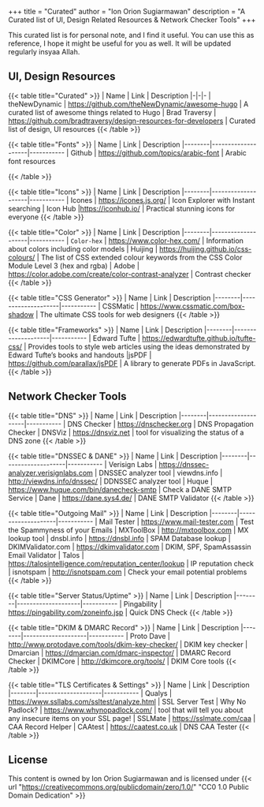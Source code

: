 +++
title = "Curated"
author = "Ion Orion Sugiarmawan"
description = "A Curated list of UI, Design Related Resources & Network Checker Tools"
+++

This curated list is for personal note, and I find it useful. You can use this as reference, I hope it might be useful for you as well. It will be updated regularly insyaa Allah.

## UI, Design Resources

{{< table title="Curated" >}}
| Name | Link | Description
|-|-|-
| theNewDynamic | https://github.com/theNewDynamic/awesome-hugo | A curated list of awesome things related to Hugo
| Brad Traversy | https://github.com/bradtraversy/design-resources-for-developers | Curated list of design, UI resources
{{< /table >}}

{{< table title="Fonts" >}}
| Name | Link | Description
|--------|--------------------|-----------
| Github     | https://github.com/topics/arabic-font | Arabic font resources

{{< /table >}}

{{< table title="Icons" >}}
| Name | Link | Description
|--------|--------------------|-----------
| Icones | https://icones.js.org/ | Icon Explorer with Instant searching
| Icon Hub |https://iconhub.io/ | Practical stunning icons for everyone
{{< /table >}}

{{< table title="Color" >}}
| Name | Link | Description
|--------|--------------------|-----------
| ```Color-hex``` | https://www.color-hex.com/ | Information about colors including color models
| Huijing | https://huijing.github.io/css-colours/ | The list of CSS extended colour keywords from the CSS Color Module Level 3 (hex and rgba)
| Adobe | https://color.adobe.com/create/color-contrast-analyzer | Contrast checker
{{< /table >}}

{{< table title="CSS Generator" >}}
| Name | Link | Description
|--------|--------------------|-----------
| CSSMatic | https://www.cssmatic.com/box-shadow | The ultimate CSS tools for web designers
{{< /table >}}

{{< table title="Frameworks" >}}
| Name | Link | Description
|--------|--------------------|-----------
| Edward Tufte | https://edwardtufte.github.io/tufte-css/ | Provides tools to style web articles using the ideas demonstrated by Edward Tufte’s books and handouts
|jsPDF | https://github.com/parallax/jsPDF | A library to generate PDFs in JavaScript.
{{< /table >}}

## Network Checker Tools
{{< table title="DNS" >}}
| Name | Link | Description
|--------|--------------------|-----------
| DNS Checker | https://dnschecker.org | DNS Propagation Checker
| DNSViz | https://dnsviz.net | tool for visualizing the status of a DNS zone
{{< /table >}}

{{< table title="DNSSEC & DANE" >}}
| Name | Link | Description
|--------|--------------------|-----------
| Verisign Labs | https://dnssec-analyzer.verisignlabs.com | DNSSEC analyzer tool
| viewdns.info | http://viewdns.info/dnssec/ | DDNSSEC analyzer tool
| Huque | https://www.huque.com/bin/danecheck-smtp | Check a DANE SMTP Service
| Dane | https://dane.sys4.de/ | DANE SMTP Validator
{{< /table >}}

{{< table title="Outgoing Mail" >}}
| Name | Link | Description
|--------|--------------------|-----------
| Mail Tester | https://www.mail-tester.com | Test the Spammyness of your Emails
| MXToolBox | http://mxtoolbox.com | MX lookup tool
| dnsbl.info | https://dnsbl.info | SPAM Database lookup
| DKIMValidator.com | https://dkimvalidator.com | DKIM, SPF, SpamAssassin Email Validator
| Talos | https://talosintelligence.com/reputation_center/lookup | IP reputation check
| isnotspam | http://isnotspam.com | Check your email potential problems
{{< /table >}}

{{< table title="Server Status/Uptime" >}}
| Name | Link | Description
|--------|--------------------|-----------
| Pingability | https://pingability.com/zoneinfo.jsp | Quick DNS Check
{{< /table >}}

{{< table title="DKIM & DMARC Record" >}}
| Name | Link | Description
|--------|--------------------|-----------
| Proto Dave | http://www.protodave.com/tools/dkim-key-checker/  | DKIM key checker
| Dmarcian | https://dmarcian.com/dmarc-inspector/ | DMARC Record Checker
| DKIMCore | http://dkimcore.org/tools/ | DKIM Core tools
{{< /table >}}

{{< table title="TLS Certificates & Settings" >}}
| Name | Link | Description
|--------|--------------------|-----------
| Qualys | https://www.ssllabs.com/ssltest/analyze.html | SSL Server Test
| Why No Padlock? | https://www.whynopadlock.com/ | tool that will tell you about any insecure items on your SSL page!
| SSLMate | https://sslmate.com/caa | CAA Record Helper
| CAAtest | https://caatest.co.uk | DNS CAA Tester
{{< /table >}}

## License
This content is owned by Ion Orion Sugiarmawan and is licensed under {{< url "https://creativecommons.org/publicdomain/zero/1.0/" "CC0 1.0 Public Domain Dedication" >}} 

